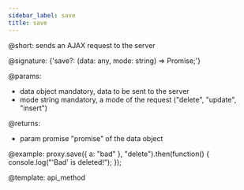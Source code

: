 ```yaml
---
sidebar_label: save
title: save
---          
```


@short: sends an AJAX request to the server

@signature: {'save?: (data: any, mode: string) => Promise<any>;'}

@params:
- data      object      mandatory, data to be sent to the server
- mode      string      mandatory, a mode of the request ("delete", "update", "insert")

@returns: 
- param     promise        "promise" of the data object


@example:
proxy.save({ a: "bad" }, "delete").then(function() {
   console.log("'Bad' is deleted!");
});

@template:	api_method
